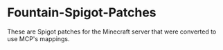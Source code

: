 # Fountain-Spigot-Patches
These are Spigot patches for the Minecraft server that were converted
to use MCP's mappings.
